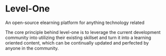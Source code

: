 # Level-One
An open-source elearning platform for anything technology related

The core principle behind level-one is to leverage the current development community into utilizing their existing skillset
and turn it into a learning oriented content, which can be continually updated and perfected by anyone in the community.  
